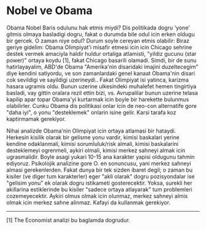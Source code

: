 # Nobel ve Obama

Obama Nobel Baris odulunu hak etmis miydi? Dis politikada dogru 'yone' gitmis olmaya basladigi dogru, fakat o durumda bile odul icin erken oldugu bir gercek. O zaman niye odul? Durum soyle cereyan etmis olabilir: Biraz geriye gidelim: Obama Olimpiyat'i misafir etmesi icin icin Chicago sehrine destek vermek amaciyla haldir huldur ortaliga atlamisti, "yildiz gucunu (star power)" ortaya koydu [1], fakat Chicago basarili olamadi. Simdi, bir de sunu hatirlayayalim, ABD'de Obama "Amerika'nin disaridaki imajini duzeltecegim" diye kendini satiyordu, ve son zamanlardaki genel kanaat Obama'nin disari cok sevildigi ve sayildigi uzerineydi.. Fakat Olimpiyat isi yatinca, karizma hasara ugramis oldu. Bunun uzerine ulkesindeki muhalefet hemen tingirtiya basladi, vay gittin oralara rezil ettin bizi, vs. Avrupalilar bunun uzerine telasa kapilip apar topar Obama'yi kurtarmak icin boyle bir harekette bulunmus olabilirler. Cunku Obama dis politikasi onlar icin de neo-con alternatife gore "daha iyi", o yonu "desteklemek" onlarin isine gelir. Karsi tarafa koz kaptirmamak gerekiyor.

Nihai analizde Obama'nin Olimpiyat icin ortaya atlamasi bir hataydi. Herkesin kisilik olarak bir gelisme yonu vardir, kimisi baskalari yerine kendine odaklanmali, kimisi sorumluluk/risk almali, kimisi baskalarini desteklemeyi ogrenmeli, aykiri olmali, kimisi merkez sahneyi almak icin ugrasmalidir. Boyle asagi yukari 10-15 ana karakter yapisi oldugunu tahmin ediyoruz. Psikolojik analizine gore O. en sonuncusu, yani merkez sahneyi almasi gerekenlerden. Fakat dunya bir tek sizden ibaret degil; o zaman bu kisiler (ve diger tum karakterler) eger "akli olarak" dogru pozisyondalar ise "gelisim yonu" ek olarak dogru istikameti gosterecektir. Yoksa, surekli her akillarina estiklerinde bu kisiler "sadece ortaya atlayarak" tum problemleri cozemeyecektir. Aykiri olmus olmak icin olunmaz, merkez sahneyi almis olmak icin merkez sahne alinmaz. Kafayi da kullanmak gerekiyor.

---

[1] The Economist analizi bu baglamda dogrudur.

